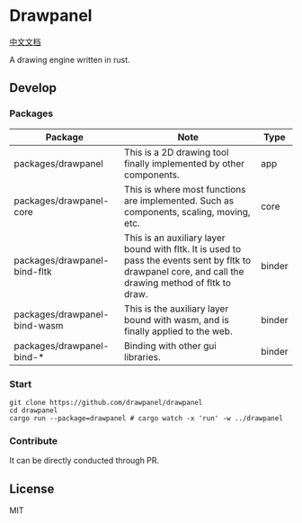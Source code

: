 # Drawpanel

[中文文档](./readme_zh.md)

A drawing engine written in rust.

## Develop

### Packages

| Package                      | Note                                                                                                                                                   | Type   |
| ---------------------------- | ------------------------------------------------------------------------------------------------------------------------------------------------------ | ------ |
| packages/drawpanel           | This is a 2D drawing tool finally implemented by other components.                                                                                     | app    |
| packages/drawpanel-core      | This is where most functions are implemented. Such as components, scaling, moving, etc.                                                                | core   |
| packages/drawpanel-bind-fltk | This is an auxiliary layer bound with fltk. It is used to pass the events sent by fltk to drawpanel core, and call the drawing method of fltk to draw. | binder |
| packages/drawpanel-bind-wasm | This is the auxiliary layer bound with wasm, and is finally applied to the web.                                                                        | binder |
| packages/drawpanel-bind-\*   | Binding with other gui libraries.                                                                                                                      | binder |

### Start

```shell
git clone https://github.com/drawpanel/drawpanel
cd drawpanel
cargo run --package=drawpanel # cargo watch -x 'run' -w ../drawpanel
```

### Contribute

It can be directly conducted through PR.

## License

MIT
